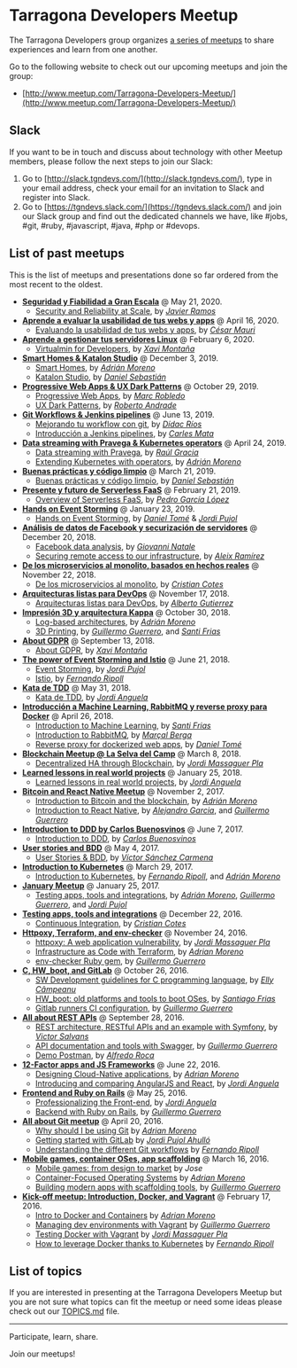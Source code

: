 # Tarragona Developers Meetup

The Tarragona Developers group organizes [a series of meetups](http://www.meetup.com/Tarragona-Developers-Meetup/) to share experiences and learn from one another.

Go to the following website to check out our upcoming meetups and join the group:

* [http://www.meetup.com/Tarragona-Developers-Meetup/](http://www.meetup.com/Tarragona-Developers-Meetup/)


## Slack

If you want to be in touch and discuss about technology with other Meetup members, please follow the next steps to join our Slack:

1. Go to [http://slack.tgndevs.com/](http://slack.tgndevs.com/), type in your email address, check your email for an invitation to Slack and register into Slack.
2. Go to [https://tgndevs.slack.com/](https://tgndevs.slack.com/) and join our Slack group and find out the dedicated channels we have, like #jobs, #git, #ruby, #javascript, #java, #php or #devops.


## List of past meetups

This is the list of meetups and presentations done so far ordered from the most recent to the oldest.

* **[Seguridad y Fiabilidad a Gran Escala](https://www.meetup.com/Tarragona-Developers-Meetup/events/270172679/)** @ May 21, 2020.
  * [Security and Reliability at Scale](https://docs.google.com/presentation/d/1aB_WZXFgOsmDrEkjItTvLmcKRLvI0-E6cSnr4SgXBOQ/edit#slide=id.gc6f73a04f_0_0), by *[Javier Ramos](https://www.linkedin.com/in/jramosf/)*
* **[Aprende a evaluar la usabilidad de tus webs y apps](https://www.meetup.com/Tarragona-Developers-Meetup/events/269887014/)** @ April 16, 2020.
  * [Evaluando la usabilidad de tus webs y apps](https://cesarmauri.com/es/aprende-a-evaluar-la-usabilidad-de-tus-webs-y-apps/), by *[César Mauri](https://cesarmauri.com)*
* **[Aprende a gestionar tus servidores Linux](https://www.meetup.com/Tarragona-Developers-Meetup/events/268107587/)** @ February 6, 2020.
  * [Virtualmin for Developers](https://github.com/tgndevs/meetup/raw/gh-pages/slides/virtualmin_for_developers.pdf), by *[Xavi Montaña](https://twitter.com/fxmontana)*
* **[Smart Homes & Katalon Studio](https://www.meetup.com/Tarragona-Developers-Meetup/events/266557369//)** @ December 3, 2019.
  * [Smart Homes](https://github.com/adrianmo/slides/raw/gh-pages/smart-homes/smart_homes.pdf), by *[Adrián Moreno](https://github.com/adrianmo)*
  * [Katalon Studio](#), by *[Daniel Sebastián](https://www.linkedin.com/in/danielesebastian/)*
* **[Progressive Web Apps & UX Dark Patterns](https://www.meetup.com/Tarragona-Developers-Meetup/events/265657835/)** @ October 29, 2019.
  * [Progressive Web Apps](https://github.com/tgndevs/meetup/raw/gh-pages/slides/PWA.pdf), by *[Marc Robledo](https://github.com/marcrobledo)*
  * [UX Dark Patterns](https://github.com/tgndevs/meetup/raw/gh-pages/slides/DarkPatterns.pdf), by *[Roberto Andrade](https://www.linkedin.com/in/robertoandradeperez/)*
* **[Git Workflows & Jenkins pipelines](https://www.meetup.com/Tarragona-Developers-Meetup/events/261826064/)** @ June 13, 2019.
  * [Mejorando tu workflow con git](#), by *[Dídac Ríos](https://github.com/didacrios)*
  * [Introducción a Jenkins pipelines](#), by *[Carles Mata](https://github.com/cmmata)*
* **[Data streaming with Pravega & Kubernetes operators](https://www.meetup.com/Tarragona-Developers-Meetup/events/260272030/)** @ April 24, 2019.
  * [Data streaming with Pravega](#), by *[Raúl Gracia](https://www.linkedin.com/in/raulgraciatinedo/)*
  * [Extending Kubernetes with operators](https://adrianmo.github.io/slides/k8s-operators/#/), by *[Adrián Moreno](https://github.com/adrianmo)*
* **[Buenas prácticas y código limpio](https://www.meetup.com/Tarragona-Developers-Meetup/events/259416765/)** @ March 21, 2019.
  * [Buenas prácticas y código limpio](#), by *[Daniel Sebastián](https://www.linkedin.com/in/danielesebastian/)*
* **[Presente y futuro de Serverless FaaS](https://www.meetup.com/Tarragona-Developers-Meetup/events/257895762/)** @ February 21, 2019.
  * [Overview of Serverless FaaS](https://github.com/tgndevs/meetup/raw/gh-pages/slides/faas_overview_pedro.pdf), by *[Pedro García López](http://pedrogarcialopez.es/)*
* **[Hands on Event Storming](https://www.meetup.com/Tarragona-Developers-Meetup/events/257666172/)** @ January 23, 2019.
  * [Hands on Event Storming](#), by *[Daniel Tomé](https://github.com/danitome24)* & *[Jordi Pujol](https://github.com/jpahullo)*
* **[Análisis de datos de Facebook y securización de servidores](https://www.meetup.com/Tarragona-Developers-Meetup/events/256645845/)** @ December 20, 2018.
  * [Facebook data analysis](#), by *[Giovanni Natale](https://www.linkedin.com/in/giovanni-natale-11394737/)*
  * [Securing remote access to our infrastructure](https://github.com/tgndevs/meetup/raw/gh-pages/slides/securing_remote_access.pdf), by *[Aleix Ramírez](https://www.linkedin.com/in/aleix-ram%C3%ADrez-baena-77b35a70/)*
* **[De los microservicios al monolito, basados en hechos reales](https://www.meetup.com/Tarragona-Developers-Meetup/events/254447535/)** @ November 22, 2018.
  * [De los microservicios al monolito](https://www.slideshare.net/RaY4cK/de-los-microservicios-al-monolito), by *[Cristian Cotes](https://github.com/Cotes)*
* **[Arquitecturas listas para DevOps](https://www.meetup.com/Tarragona-Developers-Meetup/events/256152957/)** @ November 17, 2018.
  * [Arquitecturas listas para DevOps](#), by *[Alberto Gutierrez](https://twitter.com/Guti_Mac)*
* **[Impresión 3D y arquitectura Kappa](https://www.meetup.com/Tarragona-Developers-Meetup/events/254381359/)** @ October 30, 2018.
  * [Log-based architectures](http://adrianmo.github.io/slides/log-architecture/), by *[Adrián Moreno](https://github.com/adrianmo)*
  * [3D Printing](https://docs.google.com/presentation/d/1XRucOycIgje1C5qwBrlGg_-7wBpEko6I9vkgBPxRSxQ/edit?usp=sharing), by *[Guillermo Guerrero](https://github.com/ryanfox1985)*, and *[Santi Frias](https://github.com/sfrias)*
* **[About GDPR](https://www.meetup.com/Tarragona-Developers-Meetup/events/254381124/)** @ September 13, 2018.
  * [About GDPR](https://es.slideshare.net/extern2000/about-gdpr-sobre-rgpd), by *[Xavi Montaña](https://twitter.com/fxmontana)*
* **[The power of Event Storming and Istio](https://www.meetup.com/Tarragona-Developers-Meetup/events/251019288/)** @ June 21, 2018.
  * [Event Storming](http://jpahullo.github.io/slides/eventstorming/), by *[Jordi Pujol](https://github.com/jpahullo)*
  * [Istio](#), by *[Fernando Ripoll](https://github.com/pipo02mix)*
* **[Kata de TDD](https://www.meetup.com/Tarragona-Developers-Meetup/events/249638584/)** @ May 31, 2018.
  * [Kata de TDD](https://www.slideshare.net/codiumteam/kata-de-tdd-by-jordi-anguela), by *[Jordi Anguela](https://github.com/jordianguela)*
* **[Introducción a Machine Learning, RabbitMQ y reverse proxy para Docker](https://www.meetup.com/Tarragona-Developers-Meetup/events/249638089/)** @ April 26, 2018.
  * [Introduction to Machine Learning](https://github.com/tgndevs/meetup/raw/gh-pages/slides/101_ML.pdf), by *[Santi Frias](https://github.com/sfrias)*
  * [Introduction to RabbitMQ](https://www.slideshare.net/MaralBerga/rabbitmq-tgndevs-meetup), by *[Marçal Berga](https://github.com/merciberga)*
  * [Reverse proxy for dockerized web apps](https://danitome24.github.io/meetup-nginx-reverseproxy/), by *[Daniel Tomé](https://github.com/danitome24)*
* **[Blockchain Meetup @ La Selva del Camp](https://www.meetup.com/Tarragona-Developers-Meetup/events/248102364/)** @ March 8, 2018.
  * [Decentralized HA through Blockchain](http://jordimassaguerpla.blogspot.com.es/2017/11/decentralized-ha.html), by *[Jordi Massaguer Pla](https://github.com/jordimassaguerpla)*
* **[Learned lessons in real world projects](https://www.meetup.com/Tarragona-Developers-Meetup/events/245637980/)** @ January 25, 2018.
  * [Learned lessons in real world projects](https://www.slideshare.net/codiumteam/learned-lessons-in-real-world-projects-by-jordi-anguela), by *[Jordi Anguela](https://github.com/jordianguela)*
* **[Bitcoin and React Native Meetup](https://www.meetup.com/Tarragona-Developers-Meetup/events/243770491/)** @ November 2, 2017.
  * [Introduction to Bitcoin and the blockchain](https://docs.google.com/presentation/d/e/2PACX-1vTCi-Vr5oPoCVv5CFZucIcYdjVtf5BgGP0Fq0yGanszgXRJpqJz0EGG0q7v53Y3jC5MMbjTKSMJurNF/pub), by *[Adrián Moreno](https://github.com/adrianmo)*
  * [Introduction to React Native](http://ryanfox1985.github.io/slides/reactnative101), by *[Alejandro Garcia](https://github.com/agrcrobles)*, and *[Guillermo Guerrero](https://github.com/ryanfox1985)*
* **[Introduction to DDD by Carlos Buenosvinos](https://www.meetup.com/Tarragona-Developers-Meetup/events/240393876/)** @ June 7, 2017.
  * [Introduction to DDD](https://www.youtube.com/watch?v=dDofYAOkpts), by *[Carlos Buenosvinos](https://twitter.com/buenosvinos)*
* **[User stories and BDD](https://www.meetup.com/Tarragona-Developers-Meetup/events/239405885/)** @ May 4, 2017.
  * [User Stories & BDD](https://docs.google.com/presentation/d/1PX05cpO2-V9hq9iWD9dNVYmj4Nydol3NMY0L8Q65bb8/pub), by *[Víctor Sánchez Carmena](https://twitter.com/vscarmena)*
* **[Introduction to Kubernetes](https://www.meetup.com/Tarragona-Developers-Meetup/events/238379684/)** @ March 29, 2017.
  * [Introduction to Kubernetes](http://adrianmo.github.io/slides/k8s-tgndevs), by *[Fernando Ripoll](https://github.com/pipo02mix)*, and *[Adrián Moreno](https://github.com/adrianmo)*
* **[January Meetup](https://www.meetup.com/Tarragona-Developers-Meetup/events/236985818/)** @ January 25, 2017.
  * [Testing apps, tools and integrations](https://tgndevs.github.io/superlists), by *[Adrián Moreno](https://github.com/adrianmo)*, *[Guillermo Guerrero](https://github.com/ryanfox1985)*, and *[Jordi Pujol](https://github.com/jpahullo)*
* **[Testing apps, tools and integrations](https://www.meetup.com/Tarragona-Developers-Meetup/events/236086896/)** @ December 22, 2016.
  * [Continuous Integration](https://github.com/tgndevs/meetup/raw/gh-pages/slides/ContinuousIntegration.pdf), by *[Cristian Cotes](https://github.com/Cotes)*
* **[Httpoxy, Terraform, and env-checker](https://www.meetup.com/Tarragona-Developers-Meetup/events/235569973/)** @ November 24, 2016.
  * [httpoxy: A web application vulnerability](https://drive.google.com/open?id=0B7IDcViGrJDOOTIwbmo4LXVVTkk), by *[Jordi Massaguer Pla](https://github.com/jordimassaguerpla)*
  * [Infrastructure as Code with Terraform](http://adrianmo.github.io/slides/terraform-tgndevs), by *[Adrian Moreno](https://github.com/adrianmo)*
  * [env-checker Ruby gem](https://github.com/ryanfox1985/env-checker), by *[Guillermo Guerrero](https://github.com/ryanfox1985)*
* **[C, HW_boot, and GitLab](https://www.meetup.com/Tarragona-Developers-Meetup/events/235065517/)** @ October 26, 2016.
  * [SW Development guidelines for C programming language](https://docs.google.com/presentation/d/1-VkEndrzHIdQS_jZlHRUjGnsINS5-rQRqZQYizglpAE/edit#slide=id.p3), by *[Elly Câmpeanu](https://www.linkedin.com/in/ellycampeanu)*
  * [HW_boot: old platforms and tools to boot OSes](http://sfrias.github.io/slides), by *[Santiago Frias](http://sfrias.github.io/slides)*
  * [Gitlab runners CI configuration](#), by *[Guillermo Guerrero](https://github.com/ryanfox1985)*
* **[All about REST APIs](http://www.meetup.com/Tarragona-Developers-Meetup/events/231684469/)** @ September 28, 2016.
  * [REST architecture, RESTful APIs and an example with Symfony](https://vsalvans.github.io/restapis), by *[Victor Salvans](https://github.com/vsalvans)*
  * [API documentation and tools with Swagger](http://ryanfox1985.github.io/slides/api_docs_tools), by *[Guillermo Guerrero](https://github.com/ryanfox1985)*
  * [Demo Postman](https://www.getpostman.com), by *[Alfredo Roca](https://github.com/AlfredoRoca)*
* **[12-Factor apps and JS Frameworks](http://www.meetup.com/Tarragona-Developers-Meetup/events/231684469/)** @ June 22, 2016.
  * [Designing Cloud-Native applications](http://adrianmo.github.io/slides/12factor), by *[Adrian Moreno](https://github.com/adrianmo)*
  * [Introducing and comparing AngularJS and React](http://www.slideshare.net/JordiAnguela/professionalizing-the-frontend), by *[Jordi Anguela](https://github.com/jordianguela)*
* **[Frontend and Ruby on Rails](http://www.meetup.com/Tarragona-Developers-Meetup/events/230835954/)** @ May 25, 2016.
  * [Professionalizing the Front-end](http://www.slideshare.net/JordiAnguela/professionalizing-the-frontend), by *[Jordi Anguela](https://github.com/jordianguela)*
  * [Backend with Ruby on Rails](http://ryanfox1985.github.io/slides/rails101/), by *[Guillermo Guerrero](https://github.com/ryanfox1985)*
* **[All about Git meetup](http://www.meetup.com/Tarragona-Developers-Meetup/events/229781981/)** @ April 20, 2016.
  * [Why should I be using Git](http://adrianmo.github.io/slides/whygit/) by *[Adrian Moreno](https://github.com/adrianmo)*
  * [Getting started with GitLab](http://jpahullo.github.io/slides/gitlab/) by *[Jordi Pujol Ahulló](https://github.com/jpahullo)*
  * [Understanding the different Git workflows](http://pipo02mix.github.io/slides/git-workflows.html) by *[Fernando Ripoll](https://github.com/pipo02mix)*
* **[Mobile games, container OSes, app scaffolding](http://www.meetup.com/Tarragona-Developers-Meetup/events/228972741/)** @ March 16, 2016.
  * [Mobile games: from design to market](http://juegosmovil.blogspot.es/) by *Jose*
  * [Container-Focused Operating Systems](http://adrianmo.github.io/slides/containeros/) by *[Adrian Moreno](https://github.com/adrianmo)*
  * [Building modern apps with scaffolding tools](http://ryanfox1985.github.io/slides/scaffolding_modern_apps/), by *[Guillermo Guerrero](https://github.com/ryanfox1985)*
* **[Kick-off meetup: Introduction, Docker, and Vagrant](http://www.meetup.com/Tarragona-Developers-Meetup/events/228350522/)** @ February 17, 2016.
  * [Intro to Docker and Containers](http://adrianmo.github.io/slides/docker101/) by *[Adrian Moreno](https://github.com/adrianmo)*
  * [Managing dev environments with Vagrant](http://ryanfox1985.github.io/slides/vagrant101/) by *[Guillermo Guerrero](https://github.com/ryanfox1985)*
  * [Testing Docker with Vagrant](https://drive.google.com/file/d/0B7IDcViGrJDOZ0VtUDlwYjNYaDg/view) by *[Jordi Massaguer Pla](https://github.com/jordimassaguerpla)*
  * [How to leverage Docker thanks to Kubernetes](https://docs.google.com/presentation/d/1MuWJUB_bMxU6WspA1zggNE0QP-03uVI-vqbdDS25kIs/pub?start=true&loop=false&delayms=60000) by *[Fernando Ripoll](https://github.com/pipo02mix)*


## List of topics

If you are interested in presenting at the Tarragona Developers Meetup but you are not sure what topics can fit the meetup or need some ideas please check out our [TOPICS.md](TOPICS.md) file.

---

Participate, learn, share.

Join our meetups!
